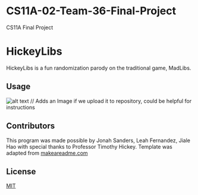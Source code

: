 # CS11A-02-Team-36-Final-Project
CS11A Final Project

# HickeyLibs

HickeyLibs is a fun randomization parody on the traditional game, MadLibs.

## Usage

![alt text](http://url/to/img.png) // Adds an Image if we upload it to repository, could be helpful for instructions

## Contributors

This program was made possible by Jonah Sanders, Leah Fernandez, Jiale Hao with
special thanks to Professor Timothy Hickey.
Template was adapted from [makeareadme.com](https://www.makeareadme.com/#mind-reading)

## License
[MIT](https://choosealicense.com/licenses/mit/)
